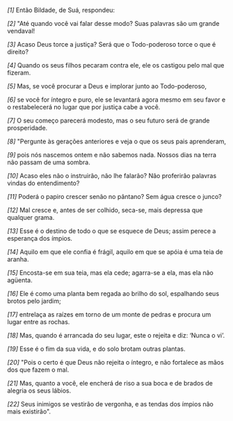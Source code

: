 *[1]* Então Bildade, de Suá, respondeu:

*[2]* "Até quando você vai falar desse modo? Suas palavras são um grande vendaval!

*[3]* Acaso Deus torce a justiça? Será que o Todo-poderoso torce o que é direito?

*[4]* Quando os seus filhos pecaram contra ele, ele os castigou pelo mal que fizeram.

*[5]* Mas, se você procurar a Deus e implorar junto ao Todo-poderoso,

*[6]* se você for íntegro e puro, ele se levantará agora mesmo em seu favor e o restabelecerá no lugar que por justiça cabe a você.

*[7]* O seu começo parecerá modesto, mas o seu futuro será de grande prosperidade.

*[8]* "Pergunte às gerações anteriores e veja o que os seus pais aprenderam,

*[9]* pois nós nascemos ontem e não sabemos nada. Nossos dias na terra não passam de uma sombra.

*[10]* Acaso eles não o instruirão, não lhe falarão? Não proferirão palavras vindas do entendimento?

*[11]* Poderá o papiro crescer senão no pântano? Sem água cresce o junco?

*[12]* Mal cresce e, antes de ser colhido, seca-se, mais depressa que qualquer grama.

*[13]* Esse é o destino de todo o que se esquece de Deus; assim perece a esperança dos ímpios.

*[14]* Aquilo em que ele confia é frágil, aquilo em que se apóia é uma teia de aranha.

*[15]* Encosta-se em sua teia, mas ela cede; agarra-se a ela, mas ela não agüenta.

*[16]* Ele é como uma planta bem regada ao brilho do sol, espalhando seus brotos pelo jardim;

*[17]* entrelaça as raízes em torno de um monte de pedras e procura um lugar entre as rochas.

*[18]* Mas, quando é arrancada do seu lugar, este o rejeita e diz: ‘Nunca o vi’.

*[19]* Esse é o fim da sua vida, e do solo brotam outras plantas.

*[20]* "Pois o certo é que Deus não rejeita o íntegro, e não fortalece as mãos dos que fazem o mal.

*[21]* Mas, quanto a você, ele encherá de riso a sua boca e de brados de alegria os seus lábios.

*[22]* Seus inimigos se vestirão de vergonha, e as tendas dos ímpios não mais existirão".

